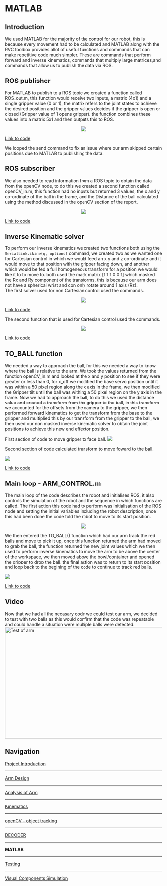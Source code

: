 # MATLAB

## Introduction
We used MATLAB for the majority of the control for our robot, this is because every movement had to be calculated and MATLAB along with the RVC toolbox provides allot of useful functions and commands that can make repetitive code much simpler. These are commands that perform forward and inverse kinematics, commands that multiply large matrices,and commands that allow us to publish the data via ROS.  

## ROS publisher
For MATLAB to publish to a ROS topic we created a function called ROS_out.m, this function would receive two inputs, a matrix (4x1) and a single gripper value (0 or 1), the matrix refers to the joint states to achieve the desired position and the gripper values decides if the gripper is open or closed (Gripper value of 1 opens gripper). the function combines these values into a matrix 5x1 and then outputs this to ROS.  
<p align="center">
<img src="https://raw.githubusercontent.com/AandJ/ROCO224/master/IMAGES/MATLAB_ROSout.png"/>
  
[Link to code](https://github.com/AandJ/ROCO224/blob/master/CODE/MATLAB/ROS_out.m)   
</p>
We looped the send command to fix an issue where our arm skipped certain positions due to MATLAB to publishing the data.  

## ROS subscriber
We also needed to read information from a ROS topic to obtain the data from the openCV node, to do this we created a second function called openCV_in.m, this function had no inputs but returned 3 values, the x and y co-ordinate of the ball in the frame, and the Distance of the ball calculated using the method discussed in the openCV section of the report.  
<p align="center">
<img src="https://raw.githubusercontent.com/AandJ/ROCO224/master/IMAGES/MATLAB_ROSin.png"/>  
  
[Link to code](https://github.com/AandJ/ROCO224/blob/master/CODE/MATLAB/openCV_in.m)  
</p>

## Inverse Kinematic solver
To perform our inverse kinematics we created two functions both using the `SerialLink.ikine(q, options)` command, we created two as we wanted one for Cartesian control in which we would feed an x y and z co-ordinate and it would move to that position with the gripper facing down, and another which would be fed a full homogeneous transform for a position we would like it to to move to. both used the mask matrix [1 1 1 0 0 1] which masked the Rx and Ry component of the transforms, this is because our arm does not have a spherical wrist and con only rotate around 1 axis (Rz).  
The first solver used for non Cartesian control used the commands.  
<p align="center">
<img src="https://raw.githubusercontent.com/AandJ/ROCO224/master/IMAGES/IKINE_FUNCTION_1.png"/>  
  
[Link to code](https://github.com/AandJ/ROCO224/blob/master/CODE/MATLAB/NON_masked_IKINE.m)  
</p>
The second function that is used for Cartesian control used the commands.  
<p align="center">
<img src="https://raw.githubusercontent.com/AandJ/ROCO224/master/IMAGES/IKINE_FUNCTION_2.png"/>  
  
[Link to code](https://github.com/AandJ/ROCO224/blob/master/CODE/MATLAB/Inverse_Kinematics.m)  
</p>

## TO_BALL function
We needed a way to approach the ball, for this we needed a way to know where the ball is relative to the arm. We took the values returned from the function openCV_in.m and looked at the x and y position to see if they were greater or less than 0, for x_off we modified the base servo position until it was within a 50 pixel region along the x axis in the frame, we then modified the Gripper tilt until the ball was withing a 50 pixel region on the y axis in the frame. Now we had to approach the ball, to do this we used the distance value and created a transform from the gripper to the ball, in this transform we accounted for the offsets from the camera to the gripper, we then performed forward kinematics to get the transform from the base to the gripper and multiplied this by our transform from the gripper to the ball, we then used our non masked inverse kinematic solver to obtain the joint positions to achieve this new end effector position.  
<p align="">
First section of code to move gripper to face ball.  
  
<img src="https://raw.githubusercontent.com/AandJ/ROCO224/master/IMAGES/MATLAB_TO_BALL_1.png"/>  

Second section of code calculated transform to move foward to the ball.  

<img src="https://raw.githubusercontent.com/AandJ/ROCO224/master/IMAGES/MATLAB_TO_BALL_2.png"/>  
  
[Link to code](https://github.com/AandJ/ROCO224/blob/master/CODE/MATLAB/TO_BALL.m)  
</p>

## Main loop - ARM_CONTROL.m
The main loop of the code describes the robot and initialises ROS, it also controls the simulation of the robot and the sequence in which functions are called. The first action this code had to perform was initialisation of the ROS node and setting the initial variables including the robot description, once this had been done the code told the robot to move to its start position.  
<p align="center">
<img src="https://raw.githubusercontent.com/AandJ/ROCO224/master/IMAGES/Simulated_startPOS.png"/>  
</p>
We then entered the TO_BALL() function which had our arm track the red balls and move to pick it up, once this function returned the arm had moved to grab the ball, the function returned the new joint values which we then used to perform inverse kinematics to move the arm to be above the center of the workspace, we then moved above the bowl/container and opened the gripper to drop the ball, the final action was to return to its start position and loop back to the begining of the code to continue to track red balls.  
<p align="">
<img src="https://raw.githubusercontent.com/AandJ/ROCO224/master/IMAGES/ARM_CONTROL.png"/>  
  
[Link to code](https://github.com/AandJ/ROCO224/blob/master/CODE/MATLAB/ARM_CONTROL.m)  
</p>

## Video
Now that we had all the necasary code we could test our arm, we decided to test with two balls as this would confirm that the code was repeatable and could handle a situation were multiple balls were detected.  
<a href="https://www.youtube.com/watch?v=JnmU-MjMiM0" target="_blank"><img src="http://img.youtube.com/vi/JnmU-MjMiM0/0.jpg" alt="Test of arm" width="640" height="360" border="0" /></a>  

## Navigation
[Project Introduction](https://github.com/AandJ/ROCO224/blob/master/ProjectIntroduction.md)  
***
[Arm Design](https://github.com/AandJ/ROCO224/blob/master/ArmDesign.md)  
***
[Analysis of Arm](https://github.com/AandJ/ROCO224/blob/master/ArmAnalysis.md)  
***
[Kinematics](https://github.com/AandJ/ROCO224/blob/master/kinematics.md)  
***
[openCV - object tracking](https://github.com/AandJ/ROCO224/blob/master/openCV.md)  
***
[DECODER](https://github.com/AandJ/ROCO224/blob/master/Decoder.md)  
***
__MATLAB__  
***
[Testing](https://github.com/AandJ/ROCO224/blob/master/Testing.md)  
***
[Visual Components Simulation](https://github.com/AandJ/ROCO224/blob/master/VCS.md)  
